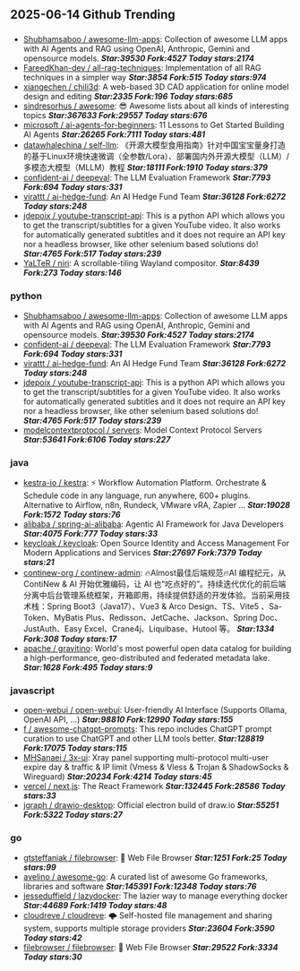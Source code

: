 ## 2025-06-14 Github Trending

### 
* [Shubhamsaboo / awesome-llm-apps](https://github.com/Shubhamsaboo/awesome-llm-apps): Collection of awesome LLM apps with AI Agents and RAG using OpenAI, Anthropic, Gemini and opensource models. ***Star:39530 Fork:4527 Today stars:2174***
* [FareedKhan-dev / all-rag-techniques](https://github.com/FareedKhan-dev/all-rag-techniques): Implementation of all RAG techniques in a simpler way ***Star:3854 Fork:515 Today stars:974***
* [xiangechen / chili3d](https://github.com/xiangechen/chili3d): A web-based 3D CAD application for online model design and editing ***Star:2335 Fork:196 Today stars:685***
* [sindresorhus / awesome](https://github.com/sindresorhus/awesome): 😎 Awesome lists about all kinds of interesting topics ***Star:367633 Fork:29557 Today stars:676***
* [microsoft / ai-agents-for-beginners](https://github.com/microsoft/ai-agents-for-beginners): 11 Lessons to Get Started Building AI Agents ***Star:26265 Fork:7111 Today stars:481***
* [datawhalechina / self-llm](https://github.com/datawhalechina/self-llm): 《开源大模型食用指南》针对中国宝宝量身打造的基于Linux环境快速微调（全参数/Lora）、部署国内外开源大模型（LLM）/多模态大模型（MLLM）教程 ***Star:18111 Fork:1910 Today stars:379***
* [confident-ai / deepeval](https://github.com/confident-ai/deepeval): The LLM Evaluation Framework ***Star:7793 Fork:694 Today stars:331***
* [virattt / ai-hedge-fund](https://github.com/virattt/ai-hedge-fund): An AI Hedge Fund Team ***Star:36128 Fork:6272 Today stars:248***
* [jdepoix / youtube-transcript-api](https://github.com/jdepoix/youtube-transcript-api): This is a python API which allows you to get the transcript/subtitles for a given YouTube video. It also works for automatically generated subtitles and it does not require an API key nor a headless browser, like other selenium based solutions do! ***Star:4765 Fork:517 Today stars:239***
* [YaLTeR / niri](https://github.com/YaLTeR/niri): A scrollable-tiling Wayland compositor. ***Star:8439 Fork:273 Today stars:146***

### python
* [Shubhamsaboo / awesome-llm-apps](https://github.com/Shubhamsaboo/awesome-llm-apps): Collection of awesome LLM apps with AI Agents and RAG using OpenAI, Anthropic, Gemini and opensource models. ***Star:39530 Fork:4527 Today stars:2174***
* [confident-ai / deepeval](https://github.com/confident-ai/deepeval): The LLM Evaluation Framework ***Star:7793 Fork:694 Today stars:331***
* [virattt / ai-hedge-fund](https://github.com/virattt/ai-hedge-fund): An AI Hedge Fund Team ***Star:36128 Fork:6272 Today stars:248***
* [jdepoix / youtube-transcript-api](https://github.com/jdepoix/youtube-transcript-api): This is a python API which allows you to get the transcript/subtitles for a given YouTube video. It also works for automatically generated subtitles and it does not require an API key nor a headless browser, like other selenium based solutions do! ***Star:4765 Fork:517 Today stars:239***
* [modelcontextprotocol / servers](https://github.com/modelcontextprotocol/servers): Model Context Protocol Servers ***Star:53641 Fork:6106 Today stars:227***

### java
* [kestra-io / kestra](https://github.com/kestra-io/kestra): ⚡ Workflow Automation Platform. Orchestrate & Schedule code in any language, run anywhere, 600+ plugins. Alternative to Airflow, n8n, Rundeck, VMware vRA, Zapier ... ***Star:19028 Fork:1572 Today stars:76***
* [alibaba / spring-ai-alibaba](https://github.com/alibaba/spring-ai-alibaba): Agentic AI Framework for Java Developers ***Star:4075 Fork:777 Today stars:33***
* [keycloak / keycloak](https://github.com/keycloak/keycloak): Open Source Identity and Access Management For Modern Applications and Services ***Star:27697 Fork:7379 Today stars:21***
* [continew-org / continew-admin](https://github.com/continew-org/continew-admin): 🔥Almost最佳后端规范🔥AI 编程纪元，从 ContiNew & AI 开始优雅编码，让 AI 也“吃点好的”。持续迭代优化的前后端分离中后台管理系统框架，开箱即用，持续提供舒适的开发体验。当前采用技术栈：Spring Boot3（Java17）、Vue3 & Arco Design、TS、Vite5 、Sa-Token、MyBatis Plus、Redisson、JetCache、Jackson、Spring Doc、JustAuth、Easy Excel、Crane4j、Liquibase、Hutool 等。 ***Star:1334 Fork:308 Today stars:17***
* [apache / gravitino](https://github.com/apache/gravitino): World's most powerful open data catalog for building a high-performance, geo-distributed and federated metadata lake. ***Star:1628 Fork:495 Today stars:9***

### javascript
* [open-webui / open-webui](https://github.com/open-webui/open-webui): User-friendly AI Interface (Supports Ollama, OpenAI API, ...) ***Star:98810 Fork:12990 Today stars:155***
* [f / awesome-chatgpt-prompts](https://github.com/f/awesome-chatgpt-prompts): This repo includes ChatGPT prompt curation to use ChatGPT and other LLM tools better. ***Star:128819 Fork:17075 Today stars:115***
* [MHSanaei / 3x-ui](https://github.com/MHSanaei/3x-ui): Xray panel supporting multi-protocol multi-user expire day & traffic & IP limit (Vmess & Vless & Trojan & ShadowSocks & Wireguard) ***Star:20234 Fork:4214 Today stars:45***
* [vercel / next.js](https://github.com/vercel/next.js): The React Framework ***Star:132445 Fork:28586 Today stars:33***
* [jgraph / drawio-desktop](https://github.com/jgraph/drawio-desktop): Official electron build of draw.io ***Star:55251 Fork:5322 Today stars:27***

### go
* [gtsteffaniak / filebrowser](https://github.com/gtsteffaniak/filebrowser): 📂 Web File Browser ***Star:1251 Fork:25 Today stars:99***
* [avelino / awesome-go](https://github.com/avelino/awesome-go): A curated list of awesome Go frameworks, libraries and software ***Star:145391 Fork:12348 Today stars:76***
* [jesseduffield / lazydocker](https://github.com/jesseduffield/lazydocker): The lazier way to manage everything docker ***Star:44689 Fork:1419 Today stars:48***
* [cloudreve / cloudreve](https://github.com/cloudreve/cloudreve): 🌩 Self-hosted file management and sharing system, supports multiple storage providers ***Star:23604 Fork:3590 Today stars:42***
* [filebrowser / filebrowser](https://github.com/filebrowser/filebrowser): 📂 Web File Browser ***Star:29522 Fork:3334 Today stars:30***

